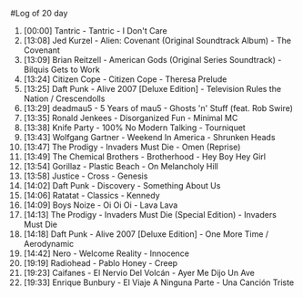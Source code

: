 #Log of 20 day

1. [00:00] Tantric - Tantric - I Don't Care
1. [13:08] Jed Kurzel - Alien: Covenant (Original Soundtrack Album) - The Covenant
1. [13:09] Brian Reitzell - American Gods (Original Series Soundtrack) - Bilquis Gets to Work
1. [13:24] Citizen Cope - Citizen Cope - Theresa Prelude
1. [13:25] Daft Punk - Alive 2007 [Deluxe Edition] - Television Rules the Nation / Crescendolls
1. [13:29] deadmau5 - 5 Years of mau5 - Ghosts 'n' Stuff (feat. Rob Swire)
1. [13:35] Ronald Jenkees - Disorganized Fun - Minimal MC
1. [13:38] Knife Party - 100% No Modern Talking - Tourniquet
1. [13:43] Wolfgang Gartner - Weekend In America - Shrunken Heads
1. [13:47] The Prodigy - Invaders Must Die - Omen (Reprise)
1. [13:49] The Chemical Brothers - Brotherhood - Hey Boy Hey Girl
1. [13:54] Gorillaz - Plastic Beach - On Melancholy Hill
1. [13:58] Justice - Cross - Genesis
1. [14:02] Daft Punk - Discovery - Something About Us
1. [14:06] Ratatat - Classics - Kennedy
1. [14:09] Boys Noize - Oi Oi Oi - Lava Lava
1. [14:13] The Prodigy - Invaders Must Die (Special Edition) - Invaders Must Die
1. [14:18] Daft Punk - Alive 2007 [Deluxe Edition] - One More Time / Aerodynamic
1. [14:42] Nero - Welcome Reality - Innocence
1. [19:19] Radiohead - Pablo Honey - Creep
1. [19:23] Caifanes - El Nervio Del Volcán - Ayer Me Dijo Un Ave
1. [19:33] Enrique Bunbury - El Viaje A Ninguna Parte - Una Canción Triste
